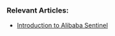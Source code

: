 ### Relevant Articles:

- [Introduction to Alibaba Sentinel](https://www.baeldung.com/java-sentinel-intro)
